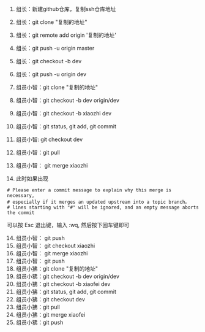 1. 组长：新建github仓库，复制ssh仓库地址
2. 组长：git clone "复制的地址"
3. 组长：git remote add origin '复制的地址'
4. 组长：git push -u origin master
5. 组长：git checkout -b dev
6. 组长：git push -u origin dev

7. 组员小智：git clone "复制的地址"
8. 组员小智：git checkout -b dev origin/dev
9. 组员小智：git checkout -b xiaozhi dev
10. 组员小智：git status, git add, git commit
11. 组员小智: git checkout dev
12. 组员小智：git pull
13. 组员小智： git merge xiaozhi
14. 此时如果出现
```
# Please enter a commit message to explain why this merge is necessary,
# especially if it merges an updated upstream into a topic branch。
# lines starting with "#" will be ignored, and an empty message aborts the commit
```
可以按 Esc 退出键，输入 :wq, 然后按下回车键即可

14. 组员小智： git push
15. 组员小智： git checkout xiaozhi
16. 组员小智： git merge xiaozhi
14. 组员小智： git push
15. 组员小狒：git clone "复制的地址"
16. 组员小狒：git checkout -b dev origin/dev
17. 组员小狒：git checkout -b xiaofei dev
18. 组员小狒：git status, git add, git commit
19. 组员小狒：git checkout dev
20. 组员小狒：git pull 
21. 组员小狒：git merge xiaofei
22. 组员小狒：git push
